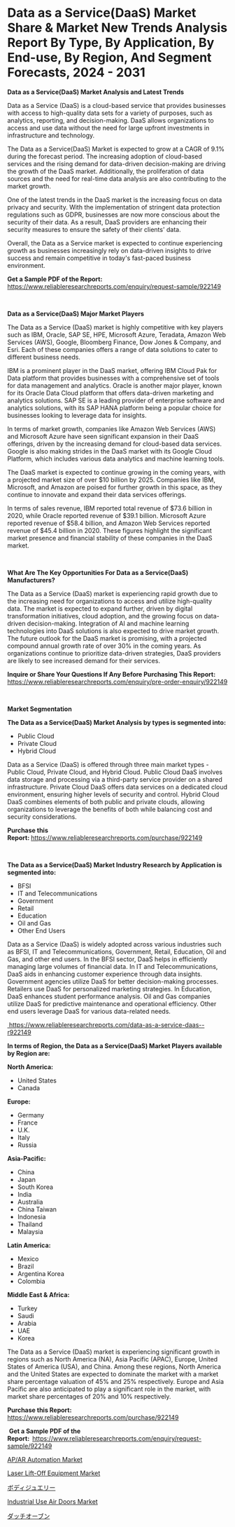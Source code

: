 <p><h1>Data as a Service(DaaS) Market Share & Market New Trends Analysis Report By Type, By Application, By End-use, By Region, And Segment Forecasts, 2024 - 2031</h1></p><p><strong>Data as a Service(DaaS) Market Analysis and Latest Trends</strong></p>
<p><p>Data as a Service (DaaS) is a cloud-based service that provides businesses with access to high-quality data sets for a variety of purposes, such as analytics, reporting, and decision-making. DaaS allows organizations to access and use data without the need for large upfront investments in infrastructure and technology.</p><p>The Data as a Service(DaaS) Market is expected to grow at a CAGR of 9.1% during the forecast period. The increasing adoption of cloud-based services and the rising demand for data-driven decision-making are driving the growth of the DaaS market. Additionally, the proliferation of data sources and the need for real-time data analysis are also contributing to the market growth.</p><p>One of the latest trends in the DaaS market is the increasing focus on data privacy and security. With the implementation of stringent data protection regulations such as GDPR, businesses are now more conscious about the security of their data. As a result, DaaS providers are enhancing their security measures to ensure the safety of their clients' data.</p><p>Overall, the Data as a Service market is expected to continue experiencing growth as businesses increasingly rely on data-driven insights to drive success and remain competitive in today's fast-paced business environment.</p></p>
<p><strong>Get a Sample PDF of the Report:&nbsp;</strong> <a href="https://www.reliableresearchreports.com/enquiry/request-sample/922149">https://www.reliableresearchreports.com/enquiry/request-sample/922149</a></p>
<p>&nbsp;</p>
<p><strong>Data as a Service(DaaS) Major Market Players</strong></p>
<p><p>The Data as a Service (DaaS) market is highly competitive with key players such as IBM, Oracle, SAP SE, HPE, Microsoft Azure, Teradata, Amazon Web Services (AWS), Google, Bloomberg Finance, Dow Jones & Company, and Esri. Each of these companies offers a range of data solutions to cater to different business needs.</p><p>IBM is a prominent player in the DaaS market, offering IBM Cloud Pak for Data platform that provides businesses with a comprehensive set of tools for data management and analytics. Oracle is another major player, known for its Oracle Data Cloud platform that offers data-driven marketing and analytics solutions. SAP SE is a leading provider of enterprise software and analytics solutions, with its SAP HANA platform being a popular choice for businesses looking to leverage data for insights.</p><p>In terms of market growth, companies like Amazon Web Services (AWS) and Microsoft Azure have seen significant expansion in their DaaS offerings, driven by the increasing demand for cloud-based data services. Google is also making strides in the DaaS market with its Google Cloud Platform, which includes various data analytics and machine learning tools.</p><p>The DaaS market is expected to continue growing in the coming years, with a projected market size of over $10 billion by 2025. Companies like IBM, Microsoft, and Amazon are poised for further growth in this space, as they continue to innovate and expand their data services offerings.</p><p>In terms of sales revenue, IBM reported total revenue of $73.6 billion in 2020, while Oracle reported revenue of $39.1 billion. Microsoft Azure reported revenue of $58.4 billion, and Amazon Web Services reported revenue of $45.4 billion in 2020. These figures highlight the significant market presence and financial stability of these companies in the DaaS market.</p></p>
<p>&nbsp;</p>
<p><strong>What Are The Key Opportunities For Data as a Service(DaaS) Manufacturers?</strong></p>
<p><p>The Data as a Service (DaaS) market is experiencing rapid growth due to the increasing need for organizations to access and utilize high-quality data. The market is expected to expand further, driven by digital transformation initiatives, cloud adoption, and the growing focus on data-driven decision-making. Integration of AI and machine learning technologies into DaaS solutions is also expected to drive market growth. The future outlook for the DaaS market is promising, with a projected compound annual growth rate of over 30% in the coming years. As organizations continue to prioritize data-driven strategies, DaaS providers are likely to see increased demand for their services.</p></p>
<p><strong>Inquire or Share Your Questions If Any Before Purchasing This Report:</strong> <a href="https://www.reliableresearchreports.com/enquiry/pre-order-enquiry/922149">https://www.reliableresearchreports.com/enquiry/pre-order-enquiry/922149</a></p>
<p>&nbsp;</p>
<p><strong>Market Segmentation</strong></p>
<p><strong>The Data as a Service(DaaS) Market Analysis by types is segmented into:</strong></p>
<p><ul><li>Public Cloud</li><li>Private Cloud</li><li>Hybrid Cloud</li></ul></p>
<p><p>Data as a Service (DaaS) is offered through three main market types - Public Cloud, Private Cloud, and Hybrid Cloud. Public Cloud DaaS involves data storage and processing via a third-party service provider on a shared infrastructure. Private Cloud DaaS offers data services on a dedicated cloud environment, ensuring higher levels of security and control. Hybrid Cloud DaaS combines elements of both public and private clouds, allowing organizations to leverage the benefits of both while balancing cost and security considerations.</p></p>
<p><strong>Purchase this Report:&nbsp;</strong><a href="https://www.reliableresearchreports.com/purchase/922149">https://www.reliableresearchreports.com/purchase/922149</a></p>
<p>&nbsp;</p>
<p><strong>The Data as a Service(DaaS) Market Industry Research by Application is segmented into:</strong></p>
<p><ul><li>BFSI</li><li>IT and Telecommunications</li><li>Government</li><li>Retail</li><li>Education</li><li>Oil and Gas</li><li>Other End Users</li></ul></p>
<p><p>Data as a Service (DaaS) is widely adopted across various industries such as BFSI, IT and Telecommunications, Government, Retail, Education, Oil and Gas, and other end users. In the BFSI sector, DaaS helps in efficiently managing large volumes of financial data. In IT and Telecommunications, DaaS aids in enhancing customer experience through data insights. Government agencies utilize DaaS for better decision-making processes. Retailers use DaaS for personalized marketing strategies. In Education, DaaS enhances student performance analysis. Oil and Gas companies utilize DaaS for predictive maintenance and operational efficiency. Other end users leverage DaaS for various data-related needs.</p></p>
<p><a href="https://www.reliableresearchreports.com/data-as-a-service-daas--r922149">&nbsp;https://www.reliableresearchreports.com/data-as-a-service-daas--r922149</a></p>
<p><strong>In terms of Region, the Data as a Service(DaaS) Market Players available by Region are:</strong></p>
<p>
    <p> <strong> North America: </strong>
        <ul>
            <li>United States</li>
            <li>Canada</li>
        </ul>
        </p> 
    <p> <strong> Europe: </strong>
        <ul>
            <li>Germany</li>
            <li>France</li>
            <li>U.K.</li>
            <li>Italy</li>
            <li>Russia</li>
        </ul>
        </p> 
    <p> <strong> Asia-Pacific: </strong>
        <ul>
            <li>China</li>
            <li>Japan</li>
            <li>South Korea</li>
            <li>India</li>
            <li>Australia</li>
            <li>China Taiwan</li>
            <li>Indonesia</li>
            <li>Thailand</li>
            <li>Malaysia</li>
        </ul>
        </p> 
    <p> <strong> Latin America: </strong>
        <ul>
            <li>Mexico</li>
            <li>Brazil</li>
            <li>Argentina Korea</li>
            <li>Colombia</li>
        </ul>
        </p> 
    <p> <strong> Middle East & Africa: </strong>
        <ul>
            <li>Turkey</li>
            <li>Saudi</li>
            <li>Arabia</li>
            <li>UAE</li>
            <li>Korea</li>
        </ul>
    </p>
    </p>
<p><p>The Data as a Service (DaaS) market is experiencing significant growth in regions such as North America (NA), Asia Pacific (APAC), Europe, United States of America (USA), and China. Among these regions, North America and the United States are expected to dominate the market with a market share percentage valuation of 45% and 25% respectively. Europe and Asia Pacific are also anticipated to play a significant role in the market, with market share percentages of 20% and 10% respectively.</p></p>
<p><strong>Purchase this Report: </strong><a href="https://www.reliableresearchreports.com/purchase/922149">https://www.reliableresearchreports.com/purchase/922149</a></p>
<p>&nbsp;<strong>Get a Sample PDF of the Report:&nbsp;&nbsp;</strong><a href="https://www.reliableresearchreports.com/enquiry/request-sample/922149">https://www.reliableresearchreports.com/enquiry/request-sample/922149</a></p>
<p><strong></strong></p>
<p><p><a href="https://github.com/cameroneffertz/Market-Research-Report-List-1/blob/main/apar-automation-market.md">AP/AR Automation Market</a></p><p><a href="https://www.linkedin.com/pulse/laser-lift-off-equipment-market-share-evolution-growth-9bh7f">Laser Lift-Off Equipment Market</a></p><p><a href="https://github.com/laurenreichert/Market-Research-Report-List-1/blob/main/235328160977.md">ボディジュエリー</a></p><p><a href="https://www.linkedin.com/pulse/industrial-use-air-doors-market-analysis-sze-forecasted-i2rqf">Industrial Use Air Doors Market</a></p><p><a href="https://github.com/RodHoppe07/Market-Research-Report-List-1/blob/main/628758260978.md">ダッチオーブン</a></p></p>